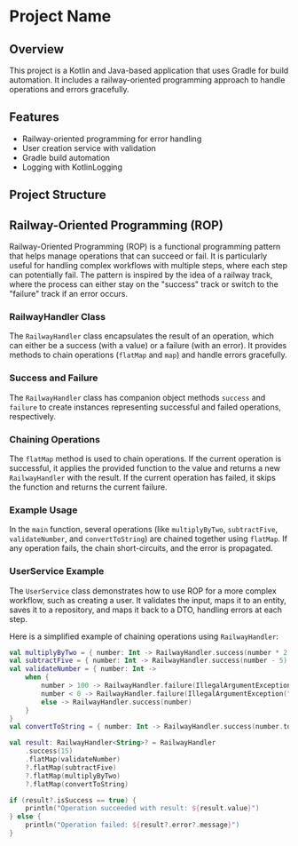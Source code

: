 # Project Name

## Overview
This project is a Kotlin and Java-based application that uses Gradle for build automation. It includes a railway-oriented programming approach to handle operations and errors gracefully.

## Features
- Railway-oriented programming for error handling
- User creation service with validation
- Gradle build automation
- Logging with KotlinLogging

## Project Structure

## Railway-Oriented Programming (ROP)
Railway-Oriented Programming (ROP) is a functional programming pattern that helps manage operations that can succeed or fail. It is particularly useful for handling complex workflows with multiple steps, where each step can potentially fail. The pattern is inspired by the idea of a railway track, where the process can either stay on the "success" track or switch to the "failure" track if an error occurs.

### RailwayHandler Class
The `RailwayHandler` class encapsulates the result of an operation, which can either be a success (with a value) or a failure (with an error). It provides methods to chain operations (`flatMap` and `map`) and handle errors gracefully.

### Success and Failure
The `RailwayHandler` class has companion object methods `success` and `failure` to create instances representing successful and failed operations, respectively.

### Chaining Operations
The `flatMap` method is used to chain operations. If the current operation is successful, it applies the provided function to the value and returns a new `RailwayHandler` with the result. If the current operation has failed, it skips the function and returns the current failure.

### Example Usage
In the `main` function, several operations (like `multiplyByTwo`, `subtractFive`, `validateNumber`, and `convertToString`) are chained together using `flatMap`. If any operation fails, the chain short-circuits, and the error is propagated.

### UserService Example
The `UserService` class demonstrates how to use ROP for a more complex workflow, such as creating a user. It validates the input, maps it to an entity, saves it to a repository, and maps it back to a DTO, handling errors at each step.

Here is a simplified example of chaining operations using `RailwayHandler`:

```kotlin
val multiplyByTwo = { number: Int -> RailwayHandler.success(number * 2) }
val subtractFive = { number: Int -> RailwayHandler.success(number - 5) }
val validateNumber = { number: Int ->
    when {
        number > 100 -> RailwayHandler.failure(IllegalArgumentException("Number must be less than 100"))
        number < 0 -> RailwayHandler.failure(IllegalArgumentException("Number must be greater than 0"))
        else -> RailwayHandler.success(number)
    }
}
val convertToString = { number: Int -> RailwayHandler.success(number.toString()) }

val result: RailwayHandler<String>? = RailwayHandler
    .success(15)
    .flatMap(validateNumber)
    ?.flatMap(subtractFive)
    ?.flatMap(multiplyByTwo)
    ?.flatMap(convertToString)

if (result?.isSuccess == true) {
    println("Operation succeeded with result: ${result.value}")
} else {
    println("Operation failed: ${result?.error?.message}")
}
